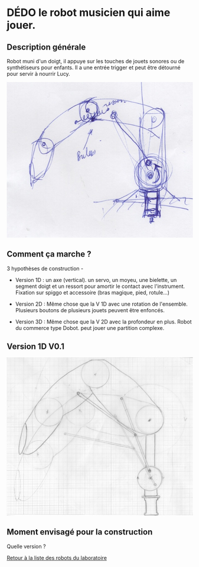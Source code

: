 
# DÉDO le robot musicien qui aime jouer.

## Description générale

Robot muni d'un doigt, il appuye sur les touches de jouets sonores ou de synthétiseurs pour enfants. Il a une entrée trigger et peut être détourné pour servir à nourrir Lucy.


![Dedo_croquis](/ressources/croquis/Dedo_croquis.jpeg)


## Comment ça marche ?

3 hypothèses de construction -

- Version 1D : un axe (vertical). un servo, un moyeu, une bielette, un segment doigt et un ressort pour amortir le contact avec l'instrument. Fixation sur spiggo et accessoire (bras magique, pied, rotule...)

- Version 2D : Même chose que la V 1D avec une rotation de l'ensemble. Plusieurs boutons de plusieurs jouets peuvent être enfoncés.

- Version 3D : Même chose que la V 2D avec la profondeur en plus. Robot du commerce type Dobot. peut jouer une partition complexe.

## Version 1D V0.1

![klan_ech_1](/ressources/croquis/klan_ech_1.jpeg)

## Moment envisagé pour la construction

Quelle version ?

[Retour à la liste des robots du laboratoire](.)
